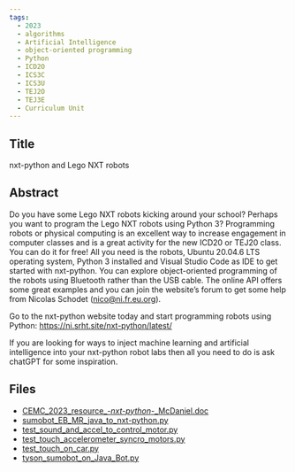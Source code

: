 ```yaml
---
tags:
  - 2023
  - algorithms
  - Artificial Intelligence
  - object-oriented programming
  - Python
  - ICD2O
  - ICS3C
  - ICS3U
  - TEJ2O
  - TEJ3E
  - Curriculum Unit
---
```

    
## Title

nxt-python and Lego NXT robots 

## Abstract

Do you have some Lego NXT robots kicking around your school?   Perhaps you want to program the Lego NXT robots using Python 3?   Programming robots or physical computing is an excellent way to increase engagement in computer classes and is a great activity for the new ICD20 or TEJ20 class.  You can do it for free!    All you need is the robots,  Ubuntu 20.04.6 LTS operating system,  Python 3 installed and Visual Studio Code as IDE to get started with nxt-python.   You can explore object-oriented programming of the robots using Bluetooth rather than the USB cable.    The online API offers some great examples and you can join the website’s forum to get some help from Nicolas Schodet (nico@ni.fr.eu.org).

Go to the nxt-python website today and start programming robots using Python:  https://ni.srht.site/nxt-python/latest/

If you are looking for ways to inject machine learning and artificial intelligence into your nxt-python robot labs then all you need to do is ask chatGPT for some inspiration.

## Files

- [CEMC_2023_resource_-_nxt-python_-_McDaniel.doc](https://www.russellgordon.ca/acse/cemc-cse-resources/resources/2023/Kiley_McDaniel/CEMC_2023_resource_-_nxt-python_-_McDaniel.doc)
- [sumobot_EB_MR_java_to_nxt-python.py](https://www.russellgordon.ca/acse/cemc-cse-resources/resources/2023/Kiley_McDaniel/sumobot_EB_MR_java_to_nxt-python.py)
- [test_sound_and_accel_to_control_motor.py](https://www.russellgordon.ca/acse/cemc-cse-resources/resources/2023/Kiley_McDaniel/test_sound_and_accel_to_control_motor.py)
- [test_touch_accelerometer_syncro_motors.py](https://www.russellgordon.ca/acse/cemc-cse-resources/resources/2023/Kiley_McDaniel/test_touch_accelerometer_syncro_motors.py)
- [test_touch_on_car.py](https://www.russellgordon.ca/acse/cemc-cse-resources/resources/2023/Kiley_McDaniel/test_touch_on_car.py)
- [tyson_sumobot_on_Java_Bot.py](https://www.russellgordon.ca/acse/cemc-cse-resources/resources/2023/Kiley_McDaniel/tyson_sumobot_on_Java_Bot.py)
